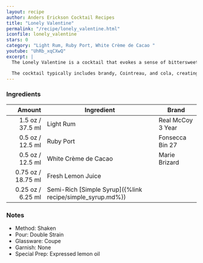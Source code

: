 ```yaml
---
layout: recipe
author: Anders Erickson Cocktail Recipes
title: "Lonely Valentine"
permalink: "/recipe/lonely_valentine.html"
iconfile: lonely_valentine
stars: 0
category: "Light Rum, Ruby Port, White Crème de Cacao "
youtube: "UhRb_xqCXwQ"
excerpt: |
  The Lonely Valentine is a cocktail that evokes a sense of bittersweet nostalgia. It's a complex blend of flavors that balances sweetness with bitterness, and warmth with tartness.<br /><br />

  The cocktail typically includes brandy, Cointreau, and cola, creating a rich and flavorful drink. The brandy provides warmth and complexity, while the Cointreau adds citrus notes and sweetness. The cola adds a touch of sweetness and a unique flavor profile.
---
```


### Ingredients

|  Amount | Ingredient                                                | Brand             |
| ------: | --------------------------------------------------------- | ----------------- |
|  1.5 oz / 37.5 ml | Light Rum                                                 | Real McCoy 3 Year |
|  0.5 oz / 12.5 ml | Ruby Port                                                 | Fonsecca Bin 27   |
|  0.5 oz / 12.5 ml | White Crème de Cacao                                      | Marie Brizard     |
| 0.75 oz / 18.75 ml | Fresh Lemon Juice                                         |
| 0.25 oz / 6.25 ml | Semi-Rich [Simple Syrup]({%link recipe/simple_syrup.md%}) |

### Notes

- Method: Shaken
- Pour: Double Strain
- Glassware: Coupe
- Garnish: None
- Special Prep: Expressed lemon oil

